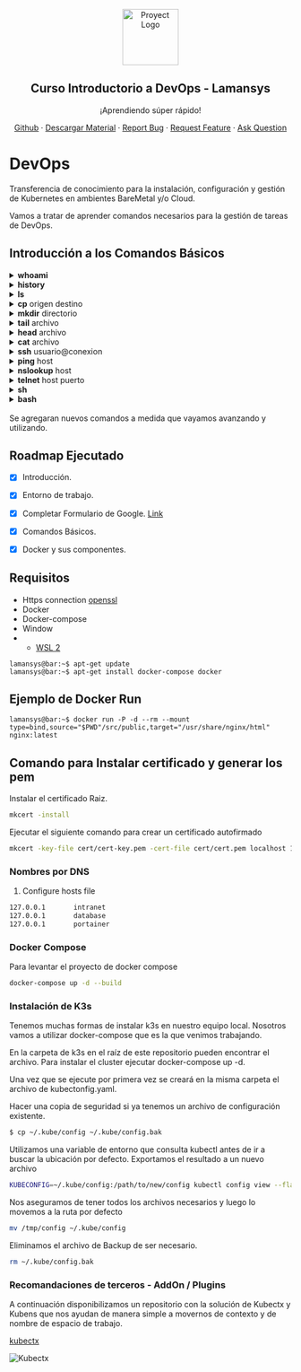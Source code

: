 <p align="center">
 <img width="100px" src="https://img.freepik.com/vector-premium/logotipo-educacion-linea-icono-pegatina-vector-curso-e-learning-casa-estudio-linea-educacion-distancia-libros-electronicos-banner-examen-distancia-vector-sobre-fondo-aislado-eps-10_399089-1128.jpg" align="center" alt="Proyect Logo" />
 <h2 align="center">Curso Introductorio a DevOps - Lamansys</h2>
 <p align="center">¡Aprendiendo súper rápido!</p>
</p>
  
  <p align="center">
    <a href="#demo">Github</a>
    ·
    <a href="#demo">Descargar Material</a>
    ·
    <a href="https://github.com/dibuyo/devops-lamansys/issues/new/choose">Report Bug</a>
    ·
    <a href="https://github.com/dibuyo/devops-lamansys/issues/new/choose">Request Feature</a>
    ·
    <a href="https://github.com/dibuyo/devops-lamansys/discussions">Ask Question</a>
  </p>
</p>

# DevOps

Transferencia de conocimiento para la instalación, configuración y gestión de Kubernetes en ambientes BareMetal y/o Cloud.

Vamos a tratar de aprender comandos necesarios para la gestión de tareas de DevOps.


## Introducción a los Comandos Básicos

<details>
  <summary><strong>whoami</strong></summary>
  El comando whoami permite a los usuarios de Linux ver al usuario que ha iniciado sesión actualmente. 

  ```bash
  lamansys@bar:~$ whoami
  lamansys
  ```
</details>

<details>
  <summary><strong>history</strong></summary>
  Se utiliza para ver el comando ejecutado anteriormente. Esta función no estaba disponible en el shell como Bourne. 

  ```bash
  lamansys@bar:~$ history
  10047  4.11.2022 09:40  clear
  10048  4.11.2022 09:48  docekr ps
  10049  4.11.2022 09:48  docker ps
  10050  4.11.2022 09:49  docker
  10051  4.11.2022 09:49  kubectl
  ```
</details>

<details>
  <summary><strong>ls</strong></summary>
    Enumerar archivos y directorios

  ```bash
  lamansys@bar:~$ ls
  bin  boot  dev	etc  home  lib	lib64  media  mnt  opt	proc  root  run  sbin  srv  sys  tmp  usr  var
  ```
</details>

<details>
  <summary><strong>cp</strong> origen destino</summary>
    Para copiar archivos y directorios

  ```bash
  lamansys@bar:~$ cp avatar.png /tmp/avatar.png
  ```
</details>

<details>
  <summary><strong>mkdir</strong> directorio</summary>
    Permite al usuario crear directorios

    ```bash
    lamansys@bar:~$ mkdir /tmp/carpeta
    ```
</details>

<details>
  <summary><strong>tail</strong> archivo</summary>
    Es el complemento del comando de cabeza. El comando de cola, como su nombre lo indica, imprime el último número N de datos de la entrada dada.

    ```bash
    lamansys@bar:~$ tail /var/log/alternatives.log
    update-alternatives 2022-08-02 16:07:19: run with --install /usr/bin/rview rview /usr/bin/vim.basic 30
    update-alternatives 2022-08-02 16:07:19: link group rview updated to point to /usr/bin/vim.basic
    update-alternatives 2022-08-02 16:07:19: run with --install /usr/bin/vi vi /usr/bin/vim.basic
    ```
</details>

<details>
  <summary><strong>head</strong> archivo</summary>
    Imprime el número N superior de datos de la entrada dada.

    ```bash
    lamansys@bar:~$ head /var/log/alternatives.log
    update-alternatives 2020-09-10 01:11:19: run with --quiet --install /usr/bin/pinentry pinentry /usr/bin/pinentry-curses 50 --slave /usr/share/man/man1/pinentry.1.gz pinentry.1.gz /usr/share/man/man1/pinentry-curses.1.gz
    update-alternatives 2020-09-10 01:11:19: link group pinentry updated to point to /usr/bin/pinentry-curses
    ```
</details>

<details>
  <summary><strong>cat</strong> archivo</summary>
    Imprimir el contenido de un archivo en el flujo de salida estándar.

    ```bash
    lamansys@bar:~$ cat /var/log/alternatives.log
    update-alternatives 2020-09-10 01:11:19: run with --quiet --install /usr/bin/pinentry pinentry /usr/bin/pinentry-curses 50 --slave /usr/share/man/man1/pinentry.1.gz pinentry.1.gz /usr/share/man/man1/pinentry-curses.1.gz
    update-alternatives 2020-09-10 01:11:19: link group pinentry updated to point to /usr/bin/pinentry-curses
    update-alternatives 2020-09-10 01:11:19: run with --quiet --install /usr/bin/pinentry pinentry /usr/bin/pinentry-curses 50 --slave /usr/share/man/man1/pinentry.1.gz pinentry.1.gz /usr/share/man/man1/pinentry-curses.1.gz
    update-alternatives 2020-09-10 01:11:19: link group pinentry updated to point to /usr/bin/pinentry-curses
    ```
</details>

<details>
  <summary><strong>ssh</strong> usuario@conexion</summary>
    Comando ssh le indica al sistema que establezca una conexión segura cifrada con la máquina host.

    ```bash
    lamansys@bar:~$ ssh martin@10.10.10.20
    ```
</details>

<details>
  <summary><strong>ping</strong> host</summary>
    Probar la accesibilidad de un host en una red de Protocolo de Internet.

    ```bash
    lamansys@bar:~$ ping localhost
    PING localhost (127.0.0.1): 56 data bytes
    64 bytes from 127.0.0.1: icmp_seq=0 ttl=64 time=0.055 ms
    64 bytes from 127.0.0.1: icmp_seq=1 ttl=64 time=0.079 ms
    64 bytes from 127.0.0.1: icmp_seq=2 ttl=64 time=0.059 ms
    64 bytes from 127.0.0.1: icmp_seq=3 ttl=64 time=0.082 ms
    ```
</details>

<details>
  <summary><strong>nslookup</strong> host</summary>
    Consulta los servidores de nombres de dominio de Internet

    ```bash
    lamansys@bar:~$ nslookup google.com
    Server:		8.8.8.8
    Address:	8.8.8.8#53

    Non-authoritative answer:
    Name:	google.com
    Address: 142.251.133.206
    ```
</details>

<details>
  <summary><strong>telnet</strong> host puerto</summary>
    Herramienta para solucionar problemas de conexión.

    ```bash
    lamansys@bar:~$ telnet localhost 80
    Trying ::1...
    Connected to localhost.
    Escape character is '^]'.
    ```
</details>

<details>
  <summary><strong>sh</strong></summary>
    Invoca el shell predeterminado

    ```bash
    lamansys@bar:~$ sh
    sh-3.2$
    ```
</details>

<details>
  <summary><strong>bash</strong></summary>
    Indicar al sistema que use bash como intérprete de comandos.

    ```bash
    lamansys@bar:~$ bash
    bash-3.2$
    ```
</details>

<br/>
Se agregaran nuevos comandos a medida que vayamos avanzando y utilizando.

<br/>

## Roadmap Ejecutado
  - [x] Introducción.
  - [x] Entorno de trabajo.
  - [x] Completar Formulario de Google. [Link](https://forms.gle/qbiayoN7nrUECJFU8 "Nivel de conocimiento.")
  - [x] Comandos Básicos.
  - [x] Docker y sus componentes.


## Requisitos

- Https connection [openssl](https://github.com/openssl/openssl)
- Docker
- Docker-compose
- Window
- - [WSL 2](https://docs.microsoft.com/en-us/windows/wsl/install) 


```console
lamansys@bar:~$ apt-get update
lamansys@bar:~$ apt-get install docker-compose docker
```

## Ejemplo de Docker Run

```console
lamansys@bar:~$ docker run -P -d --rm --mount type=bind,source="$PWD"/src/public,target="/usr/share/nginx/html" nginx:latest
```

## Comando para Instalar certificado y generar los pem

Instalar el certificado Raiz.

```bash
mkcert -install
```

Ejecutar el siguiente comando para crear un certificado autofirmado

```bash
mkcert -key-file cert/cert-key.pem -cert-file cert/cert.pem localhost 127.0.0.1 ::1
```

### Nombres por DNS

1. Configure hosts file

```bash
127.0.0.1       intranet
127.0.0.1       database
127.0.0.1       portainer
```

### Docker Compose

Para levantar el proyecto de docker compose

```bash
docker-compose up -d --build
```

### Instalación de K3s
Tenemos muchas formas de instalar k3s en nuestro equipo local. Nosotros vamos a utilizar docker-compose que es la que venimos trabajando.

En la carpeta de k3s en el raíz de este repositorio pueden encontrar el archivo. Para instalar el cluster ejecutar docker-compose up -d.

Una vez que se ejecute por primera vez se creará en la misma carpeta el archivo de kubectonfig.yaml. 

Hacer una copia de seguridad si ya tenemos un archivo de configuración existente.

```bash
$ cp ~/.kube/config ~/.kube/config.bak
```

Utilizamos una variable de entorno que consulta kubectl antes de ir a buscar la ubicación por defecto. Exportamos el resultado a un nuevo archivo

```bash
KUBECONFIG=~/.kube/config:/path/to/new/config kubectl config view --flatten > /tmp/config
```

Nos aseguramos de tener todos los archivos necesarios y luego lo movemos a la ruta por defecto
```bash
mv /tmp/config ~/.kube/config 
```
Eliminamos el archivo de Backup de ser necesario.

```bash
rm ~/.kube/config.bak
```

### Recomandaciones de terceros - AddOn / Plugins
A continuación disponibilizamos un repositorio con la solución de Kubectx y Kubens que nos ayudan de manera simple a movernos de contexto y de nombre de espacio de trabajo.

[kubectx](https://github.com/ahmetb/kubectx)

![Kubectx](https://raw.githubusercontent.com/ahmetb/kubectx/master/img/kubectx-demo.gif "kubectx & kubens")